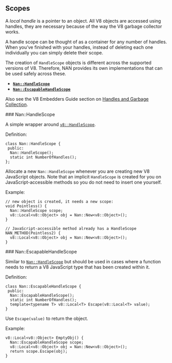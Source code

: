 Scopes
------

A *local handle* is a pointer to an object. All V8 objects are accessed using handles, they are necessary because of the way the V8 garbage collector works.

A handle scope can be thought of as a container for any number of handles. When you’ve finished with your handles, instead of deleting each one individually you can simply delete their scope.

The creation of `HandleScope` objects is different across the supported versions of V8. Therefore, NAN provides its own implementations that can be used safely across these.

-   [**`Nan::HandleScope`**](#api_nan_handle_scope)
-   [**`Nan::EscapableHandleScope`**](#api_nan_escapable_handle_scope)

Also see the V8 Embedders Guide section on [Handles and Garbage Collection](https://github.com/v8/v8/wiki/Embedder%27s%20Guide#handles-and-garbage-collection).

<span id="api_nan_handle_scope"></span> \#\#\# Nan::HandleScope

A simple wrapper around [`v8::HandleScope`](https://v8docs.nodesource.com/node-8.16/d3/d95/classv8_1_1_handle_scope.html).

Definition:

    class Nan::HandleScope {
     public:
      Nan::HandleScope();
      static int NumberOfHandles();
    };

Allocate a new `Nan::HandleScope` whenever you are creating new V8 JavaScript objects. Note that an implicit `HandleScope` is created for you on JavaScript-accessible methods so you do not need to insert one yourself.

Example:

    // new object is created, it needs a new scope:
    void Pointless() {
      Nan::HandleScope scope;
      v8::Local<v8::Object> obj = Nan::New<v8::Object>();
    }

    // JavaScript-accessible method already has a HandleScope
    NAN_METHOD(Pointless2) {
      v8::Local<v8::Object> obj = Nan::New<v8::Object>();
    }

<span id="api_nan_escapable_handle_scope"></span> \#\#\# Nan::EscapableHandleScope

Similar to [`Nan::HandleScope`](#api_nan_handle_scope) but should be used in cases where a function needs to return a V8 JavaScript type that has been created within it.

Definition:

    class Nan::EscapableHandleScope {
     public:
      Nan::EscapableHandleScope();
      static int NumberOfHandles();
      template<typename T> v8::Local<T> Escape(v8::Local<T> value);
    }

Use `Escape(value)` to return the object.

Example:

    v8::Local<v8::Object> EmptyObj() {
      Nan::EscapableHandleScope scope;
      v8::Local<v8::Object> obj = Nan::New<v8::Object>();
      return scope.Escape(obj);
    }
